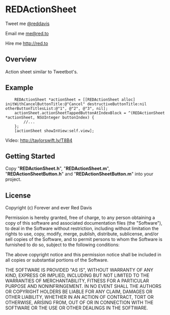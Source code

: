 # REDActionSheet

Tweet me [@reddavis](http://twitter.com/reddavis)

Email me me@red.to

Hire me http://red.to

## Overview

Action sheet similar to Tweetbot's.

## Example

```objc
	REDActionSheet *actionSheet = [[REDActionSheet alloc] initWithCancelButtonTitle:@"Cancel" destructiveButtonTitle:nil otherButtonTitlesList:@"1", @"2", @"3", nil];
	actionSheet.actionSheetTappedButtonAtIndexBlock = ^(REDActionSheet *actionSheet, NSUInteger buttonIndex) {
		//...
	};
	[actionSheet showInView:self.view];
```

Video: http://taylorswift.ly/T8B4

## Getting Started

Copy "**REDActionSheet.h**", "**REDActionSheet.m**", "**REDActionSheetButton.h**" and "**REDActionSheetButton.m**" into your project.

## License

Copyright (c) Forever and ever Red Davis

Permission is hereby granted, free of charge, to any person obtaining
a copy of this software and associated documentation files (the
"Software"), to deal in the Software without restriction, including
without limitation the rights to use, copy, modify, merge, publish,
distribute, sublicense, and/or sell copies of the Software, and to
permit persons to whom the Software is furnished to do so, subject to
the following conditions:

The above copyright notice and this permission notice shall be
included in all copies or substantial portions of the Software.

THE SOFTWARE IS PROVIDED "AS IS", WITHOUT WARRANTY OF ANY KIND,
EXPRESS OR IMPLIED, INCLUDING BUT NOT LIMITED TO THE WARRANTIES OF
MERCHANTABILITY, FITNESS FOR A PARTICULAR PURPOSE AND
NONINFRINGEMENT. IN NO EVENT SHALL THE AUTHORS OR COPYRIGHT HOLDERS BE
LIABLE FOR ANY CLAIM, DAMAGES OR OTHER LIABILITY, WHETHER IN AN ACTION
OF CONTRACT, TORT OR OTHERWISE, ARISING FROM, OUT OF OR IN CONNECTION
WITH THE SOFTWARE OR THE USE OR OTHER DEALINGS IN THE SOFTWARE.